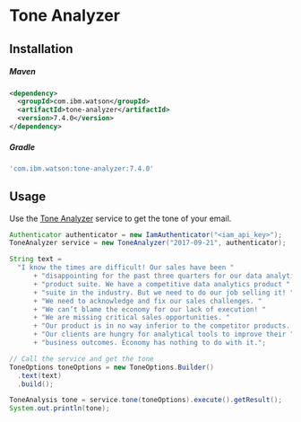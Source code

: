 # Tone Analyzer

## Installation

##### Maven
```xml
<dependency>
  <groupId>com.ibm.watson</groupId>
  <artifactId>tone-analyzer</artifactId>
  <version>7.4.0</version>
</dependency>
```

##### Gradle
```gradle
'com.ibm.watson:tone-analyzer:7.4.0'
```

## Usage
Use the [Tone Analyzer][tone_analyzer] service to get the tone of your email.

```java
Authenticator authenticator = new IamAuthenticator("<iam_api_key>");
ToneAnalyzer service = new ToneAnalyzer("2017-09-21", authenticator);

String text =
  "I know the times are difficult! Our sales have been "
      + "disappointing for the past three quarters for our data analytics "
      + "product suite. We have a competitive data analytics product "
      + "suite in the industry. But we need to do our job selling it! "
      + "We need to acknowledge and fix our sales challenges. "
      + "We can’t blame the economy for our lack of execution! "
      + "We are missing critical sales opportunities. "
      + "Our product is in no way inferior to the competitor products. "
      + "Our clients are hungry for analytical tools to improve their "
      + "business outcomes. Economy has nothing to do with it.";

// Call the service and get the tone
ToneOptions toneOptions = new ToneOptions.Builder()
  .text(text)
  .build();

ToneAnalysis tone = service.tone(toneOptions).execute().getResult();
System.out.println(tone);
```

[tone_analyzer]: https://cloud.ibm.com/docs/services/tone-analyzer?topic=tone-analyzer-about
